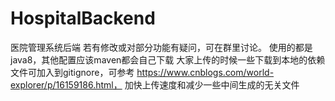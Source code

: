 # HospitalBackend
 医院管理系统后端
 若有修改或对部分功能有疑问，可在群里讨论。
 使用的都是java8，其他配置应该maven都会自己下载
 大家上传的时候一些下载到本地的依赖文件可加入到gitignore，可参考
 https://www.cnblogs.com/world-explorer/p/16159186.html，
 加快上传速度和减少一些中间生成的无关文件
